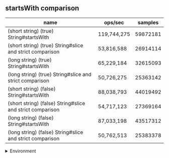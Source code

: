 ## startsWith comparison

|name|ops/sec|samples|
|-|-|-|
|(short string) (true) String#startsWith|119,744,275|59872181|
|(short string) (true) String#slice and strict comparison|53,816,588|26914114|
|(long string) (true) String#startsWith|65,229,184|32615093|
|(long string) (true) String#slice and strict comparison|50,726,275|25363142|
|(short string) (false) String#startsWith|88,038,793|44019492|
|(short string) (false) String#slice and strict comparison|54,717,123|27369164|
|(long string) (false) String#startsWith|87,033,198|43517312|
|(long string) (false) String#slice and strict comparison|50,762,513|25383378|


<details>
<summary>Environment</summary>

* __Machine:__ linux x64 | 4 vCPUs | 7.6GB Mem
* __Run:__ Tue Oct 29 2024 20:01:51 GMT+0000 (Coordinated Universal Time)
* __Node:__ `v22.8.0`
</details>

<!--
{"environment":{"platform":"linux","arch":"x64","cpus":4,"totalMemory":7.597877502441406},"benchmarks":[{"name":"(short string) (true) String#startsWith","opsSec":119744275.30514468,"samples":59872181},{"name":"(short string) (true) String#slice and strict comparison","opsSec":53816588.225399084,"samples":26914114},{"name":"(long string) (true) String#startsWith","opsSec":65229184.601558,"samples":32615093},{"name":"(long string) (true) String#slice and strict comparison","opsSec":50726275.579438254,"samples":25363142},{"name":"(short string) (false) String#startsWith","opsSec":88038793.4840509,"samples":44019492},{"name":"(short string) (false) String#slice and strict comparison","opsSec":54717123.910707876,"samples":27369164},{"name":"(long string) (false) String#startsWith","opsSec":87033198.22214672,"samples":43517312},{"name":"(long string) (false) String#slice and strict comparison","opsSec":50762513.47217405,"samples":25383378}]}-->
